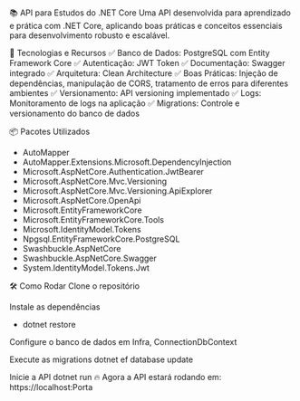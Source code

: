 📚 API para Estudos do .NET Core
Uma API desenvolvida para aprendizado e prática com .NET Core, aplicando boas práticas e conceitos essenciais para desenvolvimento robusto e escalável.

🚀 Tecnologias e Recursos
✅ Banco de Dados: PostgreSQL com Entity Framework Core
✅ Autenticação: JWT Token
✅ Documentação: Swagger integrado
✅ Arquitetura: Clean Architecture
✅ Boas Práticas: Injeção de dependências, manipulação de CORS, tratamento de erros para diferentes ambientes
✅ Versionamento: API versioning implementado
✅ Logs: Monitoramento de logs na aplicação
✅ Migrations: Controle e versionamento do banco de dados

📦 Pacotes Utilizados
- AutoMapper
- AutoMapper.Extensions.Microsoft.DependencyInjection
- Microsoft.AspNetCore.Authentication.JwtBearer
- Microsoft.AspNetCore.Mvc.Versioning
- Microsoft.AspNetCore.Mvc.Versioning.ApiExplorer
- Microsoft.AspNetCore.OpenApi
- Microsoft.EntityFrameworkCore
- Microsoft.EntityFrameworkCore.Tools
- Microsoft.IdentityModel.Tokens
- Npgsql.EntityFrameworkCore.PostgreSQL
- Swashbuckle.AspNetCore
- Swashbuckle.AspNetCore.Swagger
- System.IdentityModel.Tokens.Jwt


🛠 Como Rodar
Clone o repositório

Instale as dependências
- dotnet restore

Configure o banco de dados em Infra, ConnectionDbContext

Execute as migrations
dotnet ef database update

Inicie a API
dotnet run
🔥 Agora a API estará rodando em: https://localhost:Porta

